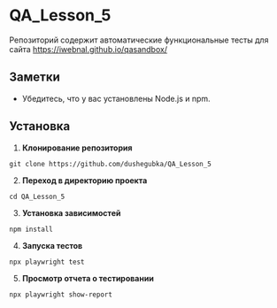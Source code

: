 # QA_Lesson_5

Репозиторий содержит автоматические функциональные тесты для сайта https://iwebnal.github.io/qasandbox/

## Заметки
- Убедитесь, что у вас установлены Node.js и npm.

## Установка

1. **Клонирование репозитория**
```
git clone https://github.com/dushegubka/QA_Lesson_5
```
2. **Переход в директорию проекта**
```
cd QA_Lesson_5
```
3. **Установка зависимостей**
```
npm install
```
4. **Запуска тестов**
```
npx playwright test
```
5. **Просмотр отчета о тестировании**
```
npx playwright show-report
```
